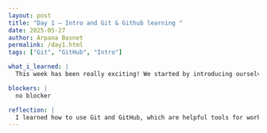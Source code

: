```yaml
---
layout: post
title: "Day 1 – Intro and Git & Github learning "
date: 2025-05-27
author: Arpana Basnet
permalink: /day1.html
tags: ["Git", "GitHub", "Intro"]

what_i_learned: |
  This week has been really exciting! We started by introducing ourselves and learning about Git and GitHub, how they work and how we’ll be using them during the internship. I also got more comfortable using Google Docs to collaborate with others. One of the things I’m most proud of is the website I created. With help from the mentors, I built a personal site that includes my own info. It was my first time doing something like this, and it felt great to see it come together. I’m really looking forward to learning more and improving my skills. We also took a placement test to see where we stand, and that helped me figure out what I should focus on. One of the most fun activities was the speed networking bingo. We had to talk to different people and get their names to fill out the card. It was super interactive and made meeting everyone way more fun and less awkward.

blockers: |
  no blocker

reflection: |
  I learned how to use Git and GitHub, which are helpful tools for working on projects. I also practiced using Google Docs for teamwork.
---
```

